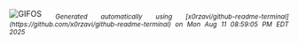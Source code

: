 <div align="justify">
<picture>
    <source media="(prefers-color-scheme: dark)" srcset="https://i.ibb.co/fBDB32V/output-gif.gif">
    <source media="(prefers-color-scheme: light)" srcset="https://i.ibb.co/fBDB32V/output-gif.gif">
    <img alt="GIFOS" src="https://i.ibb.co/fBDB32V/output-gif.gif">
</picture>
<sub><i>Generated automatically using [x0rzavi/github-readme-terminal](https://github.com/x0rzavi/github-readme-terminal) on Mon Aug 11 08:59:05 PM EDT 2025</i></sub>
</div>

<!--  -->